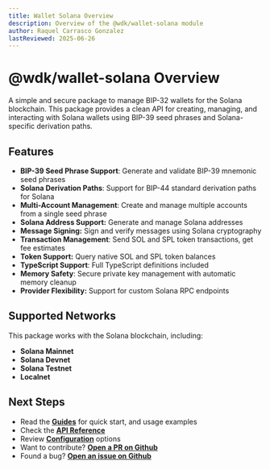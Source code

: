 ```yaml
---
title: Wallet Solana Overview
description: Overview of the @wdk/wallet-solana module
author: Raquel Carrasco Gonzalez
lastReviewed: 2025-06-26
---
```


# @wdk/wallet-solana Overview

A simple and secure package to manage BIP-32 wallets for the Solana blockchain. This package provides a clean API for creating, managing, and interacting with Solana wallets using BIP-39 seed phrases and Solana-specific derivation paths.

## Features

- **BIP-39 Seed Phrase Support**: Generate and validate BIP-39 mnemonic seed phrases
- **Solana Derivation Paths**: Support for BIP-44 standard derivation paths for Solana
- **Multi-Account Management**: Create and manage multiple accounts from a single seed phrase
- **Solana Address Support:** Generate and manage Solana addresses
- **Message Signing:** Sign and verify messages using Solana cryptography
- **Transaction Management**: Send SOL and SPL token transactions, get fee estimates
- **Token Support:** Query native SOL and SPL token balances
- **TypeScript Support**: Full TypeScript definitions included
- **Memory Safety**: Secure private key management with automatic memory cleanup
- **Provider Flexibility:** Support for custom Solana RPC endpoints

## Supported Networks

This package works with the Solana blockchain, including:

- **Solana Mainnet**
- **Solana Devnet**
- **Solana Testnet**
- **Localnet**

## Next Steps

- Read the **[Guides](./guides.md)** for quick start, and usage examples
- Check the **[API Reference](./api-reference.md)**
- Review **[Configuration](./configuration.md)** options
- Want to contribute? **[Open a PR on Github](https://github.com/tetherto/wdk-wallet-solana)**
- Found a bug? **[Open an issue on Github](https://github.com/tetherto/wdk-wallet-solana/issues)**

